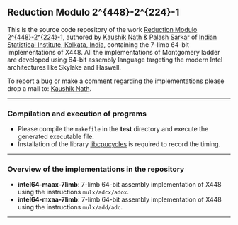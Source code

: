 ## Reduction Modulo 2^{448}-2^{224}-1

This is the source code repository of the work [Reduction Modulo 2^{448}-2^{224}-1](https://journals.flvc.org/mathcryptology/article/view/123700/127683), authored by [Kaushik Nath](kaushik.nath@yahoo.in) & [Palash Sarkar](palash@isical.ac.in) of [Indian Statistical Institute, Kolkata, India](https://www.isical.ac.in),
containing the 7-limb 64-bit implementations of X448. All the implementations of Montgomery ladder are developed using 64-bit assembly language targeting the modern Intel architectures like Skylake and Haswell.

To report a bug or make a comment regarding the implementations please drop a mail to: [Kaushik Nath](kaushik.nath@yahoo.in).

---

### Compilation and execution of programs 
    
* Please compile the ```makefile``` in the **test** directory and execute the generated executable file. 
* Installation of the library [libcpucycles](https://cpucycles.cr.yp.to/) is required to record the timing.
---

### Overview of the implementations in the repository

* **intel64-maax-7limb**: 7-limb 64-bit assembly implementation of X448 using the instructions ```mulx/adcx/adox```.
* **intel64-mxaa-7limb**: 7-limb 64-bit assembly implementation of X448 using the instructions ```mulx/add/adc```.

---    
